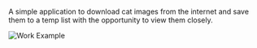 A simple application to download cat images from the internet and save them to a temp list with the opportunity to view them closely.

![Work Example](https://github.com/user-attachments/assets/fcc53276-5f92-4489-933d-804b71d42364)
